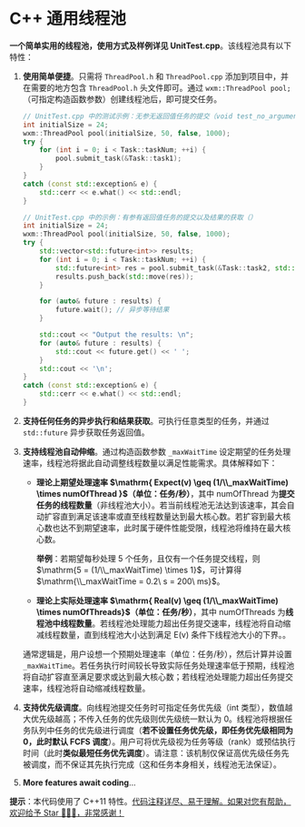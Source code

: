 # C++ 通用线程池

**一个简单实用的线程池，使用方式及样例详见 UnitTest.cpp**。该线程池具有以下特性：

1. **使用简单便捷**。只需将 `ThreadPool.h` 和 `ThreadPool.cpp` 添加到项目中，并在需要的地方包含 `ThreadPool.h` 头文件即可。通过 `wxm::ThreadPool pool;`（可指定构造函数参数）创建线程池后，即可提交任务。

   ```C++
   // UnitTest.cpp 中的测试示例：无参无返回值任务的提交（void test_no_argument_no_ret()）
   int initialSize = 24;
   wxm::ThreadPool pool(initialSize, 50, false, 1000);
   try {
       for (int i = 0; i < Task::taskNum; ++i) {
           pool.submit_task(&Task::task1);
       }
   }
   catch (const std::exception& e) {
       std::cerr << e.what() << std::endl;
   }
   
   // UnitTest.cpp 中的示例：有参有返回值任务的提交以及结果的获取（）
   int initialSize = 24;
   wxm::ThreadPool pool(initialSize, 50, false, 1000);
   try {
       std::vector<std::future<int>> results;
       for (int i = 0; i < Task::taskNum; ++i) {
           std::future<int> res = pool.submit_task(&Task::task2, std::ref(Task::num)); // 异步获取结果
           results.push_back(std::move(res));
       }
   
       for (auto& future : results) {
           future.wait(); // 异步等待结果
       }
   
       std::cout << "Output the results: \n";
       for (auto& future : results) {
           std::cout << future.get() << ' ';
       }
       std::cout << '\n';
   }
   catch (const std::exception& e) {
       std::cerr << e.what() << std::endl;
   }
   ```

2. **支持任何任务的异步执行和结果获取**。可执行任意类型的任务，并通过 `std::future` 异步获取任务返回值。

3. **支持线程池自动伸缩**。通过构造函数参数 `_maxWaitTime` 设定期望的任务处理速率，线程池将据此自动调整线程数量以满足性能需求。具体解释如下：

   - **理论上期望处理速率 $\mathrm{ Expect(v) \geq (1/\\_maxWaitTime) \times numOfThread }$（单位：任务/秒）**，其中 $\mathrm{numOfThread}$ 为**提交任务的线程数量**（非线程池大小）。若当前线程池无法达到该速率，其会自动扩容直到满足该速率或直至线程数量达到最大核心数。若扩容到最大核心数也达不到期望速率，此时属于硬件性能受限，线程池将维持在最大核心数。

     **举例**：若期望每秒处理 5 个任务，且仅有一个任务提交线程，则 $\mathrm{5 = (1/\\_maxWaitTime) \times 1}$，可计算得 $\mathrm{\\_maxWaitTime = 0.2\ s = 200\ ms}$。

   - **理论上实际处理速率 $\mathrm{ Real(v) \geq (1/\\_maxWaitTime) \times numOfThreads}$（单位：任务/秒）**，其中 $\mathrm{numOfThreads}$ 为**线程池中线程数量**。若线程池处理能力超出任务提交速率，线程池将自动缩减线程数量，直到线程池大小达到满足 $\mathrm{E(v)}$ 条件下线程池大小的下界。。

   通常逻辑是，用户设想一个预期处理速率（单位：任务/秒），然后计算并设置 `_maxWaitTime`。若任务执行时间较长导致实际任务处理速率低于预期，线程池将自动扩容直至满足要求或达到最大核心数；若线程池处理能力超出任务提交速率，线程池将自动缩减线程数量。

4. **支持优先级调度**。向线程池提交任务时可指定任务优先级（int 类型），数值越大优先级越高；不传入任务的优先级则优先级统一默认为 0。线程池将根据任务队列中任务的优先级进行调度（**若不设置任务优先级，即任务优先级相同为 0，此时默认 FCFS 调度**）。用户可将优先级视为任务等级（rank）或预估执行时间（此时**类似最短任务优先调度**）。请注意：该机制仅保证高优先级任务先被调度，而不保证其先执行完成（这和任务本身相关，线程池无法保证）。

5. **More features await coding**...

**提示**：本代码使用了 C++11 特性。<ins>代码注释详尽、易于理解。如果对您有帮助，欢迎给予 Star 🤞🤞🤞，非常感谢！</ins>
